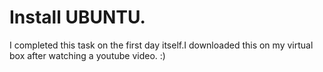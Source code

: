 # Install UBUNTU. 
I completed this task on the first day itself.I downloaded this on my virtual box after watching a youtube video. :)
